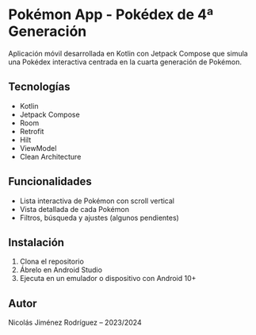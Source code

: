 # Pokémon App - Pokédex de 4ª Generación

Aplicación móvil desarrollada en Kotlin con Jetpack Compose que simula una Pokédex interactiva centrada en la cuarta generación de Pokémon.

## Tecnologías
- Kotlin
- Jetpack Compose
- Room
- Retrofit
- Hilt
- ViewModel
- Clean Architecture

## Funcionalidades
- Lista interactiva de Pokémon con scroll vertical
- Vista detallada de cada Pokémon
- Filtros, búsqueda y ajustes (algunos pendientes)

## Instalación
1. Clona el repositorio
2. Ábrelo en Android Studio
3. Ejecuta en un emulador o dispositivo con Android 10+

## Autor
Nicolás Jiménez Rodríguez – 2023/2024
